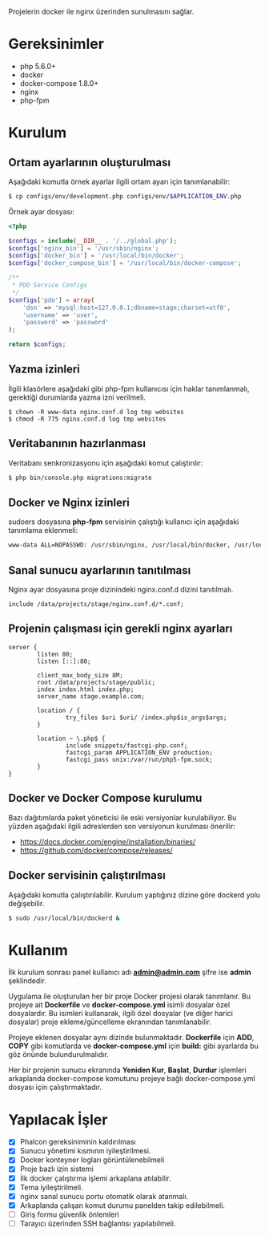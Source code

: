 Projelerin docker ile nginx üzerinden sunulmasını sağlar. 

# Gereksinimler

* php 5.6.0+
* docker
* docker-compose 1.8.0+
* nginx
* php-fpm

# Kurulum

## Ortam ayarlarının oluşturulması

Aşağıdaki komutla örnek ayarlar ilgili ortam ayarı için tanımlanabilir:
```bash
$ cp configs/env/development.php configs/env/$APPLICATION_ENV.php
```

Örnek ayar dosyası:
```php
<?php

$configs = include(__DIR__ . '/../global.php');
$configs['nginx_bin'] = '/usr/sbin/nginx';
$configs['docker_bin'] = '/usr/local/bin/docker';
$configs['docker_compose_bin'] = '/usr/local/bin/docker-compose';

/**
 * PDO Service Configs
 */
$configs['pdo'] = array(
    'dsn' => 'mysql:host=127.0.0.1;dbname=stage;charset=utf8',
    'username' => 'user',
    'password' => 'password'
);

return $configs;

```

## Yazma izinleri

İlgili klasörlere aşağıdaki gibi php-fpm kullanıcısı için haklar tanımlanmalı, gerektiği durumlarda yazma izni verilmeli.
```
$ chown -R www-data nginx.conf.d log tmp websites
$ chmod -R 775 nginx.conf.d log tmp websites
```

## Veritabanının hazırlanması

Veritabanı senkronizasyonu için aşağıdaki komut çalıştırılır:
```bash
$ php bin/console.php migrations:migrate
```

## Docker ve Nginx izinleri

sudoers dosyasına **php-fpm** servisinin çalıştığı kullanıcı için aşağıdaki tanımlama eklenmeli:
```bash
www-data ALL=NOPASSWD: /usr/sbin/nginx, /usr/local/bin/docker, /usr/local/bin/docker-compose
```

## Sanal sunucu ayarlarının tanıtılması

Nginx ayar dosyasına proje dizinindeki nginx.conf.d dizini tanıtılmalı. 
```
include /data/projects/stage/nginx.conf.d/*.conf;
```

## Projenin çalışması için gerekli nginx ayarları

```
server {
        listen 80;
        listen [::]:80;

        client_max_body_size 8M;
        root /data/projects/stage/public;
        index index.html index.php;
        server_name stage.example.com;

        location / {
                try_files $uri $uri/ /index.php$is_args$args;
        }

        location ~ \.php$ {
                include snippets/fastcgi-php.conf;
                fastcgi_param APPLICATION_ENV production;
                fastcgi_pass unix:/var/run/php5-fpm.sock;
        }
}
```


## Docker ve Docker Compose kurulumu

Bazı dağıtımlarda paket yöneticisi ile eski versiyonlar kurulabiliyor. Bu yüzden aşağıdaki ilgili adreslerden
son versiyonun kurulması önerilir:

* https://docs.docker.com/engine/installation/binaries/
* https://github.com/docker/compose/releases/

## Docker servisinin çalıştırılması

Aşağıdaki komutla çalıştırılabilir. Kurulum yaptığınız dizine göre dockerd yolu değişebilir.
```bash
$ sudo /usr/local/bin/dockerd &
```

# Kullanım

İlk kurulum sonrası panel kullanıcı adı **admin@admin.com** şifre ise **admin** şeklindedir.

Uygulama ile oluşturulan her bir proje Docker projesi olarak tanımlanır. Bu projeye ait **Dockerfile** ve 
**docker-compose.yml** isimli dosyalar özel dosyalardır. Bu isimleri kullanarak, ilgili özel dosyalar
(ve diğer harici dosyalar) proje ekleme/güncelleme ekranından tanımlanabilir.

Projeye eklenen dosyalar aynı dizinde bulunmaktadır. **Dockerfile** için **ADD**, **COPY** gibi komutlarda ve
**docker-compose.yml** için **build:** gibi ayarlarda bu göz önünde bulundurulmalıdır. 

Her bir projenin sunucu ekranında **Yeniden Kur**, **Başlat**, **Durdur** işlemleri arkaplanda docker-compose komutunu
projeye bağlı docker-compose.yml dosyası için çalıştırmaktadır.

# Yapılacak İşler

* [X] Phalcon gereksiniminin kaldırılması
* [X] Sunucu yönetimi kısmının iyileştirilmesi.
* [X] Docker konteyner logları görüntülenebilmeli
* [X] Proje bazlı izin sistemi
* [X] İlk docker çalıştırma işlemi arkaplana atılabilir.
* [X] Tema iyileştirilmeli.
* [X] nginx sanal sunucu portu otomatik olarak atanmalı.
* [X] Arkaplanda çalışan komut durumu panelden takip edilebilmeli.
* [ ] Giriş formu güvenlik önlemleri
* [ ] Tarayıcı üzerinden SSH bağlantısı yapılabilmeli.